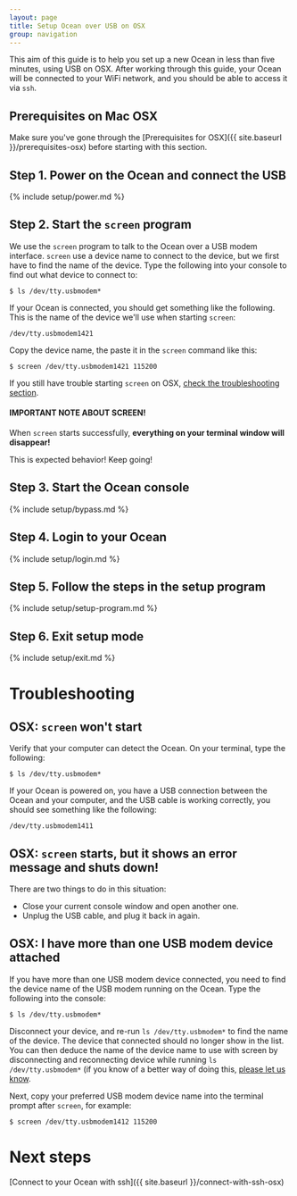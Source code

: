 ```yaml
---
layout: page
title: Setup Ocean over USB on OSX
group: navigation
---
```

This aim of this guide is to help you set up a new Ocean in less than five minutes, using USB on OSX.  After working through this guide, your Ocean will be connected to your WiFi network, and you should be able to access it via `ssh`.

## Prerequisites on Mac OSX

Make sure you've gone through the [Prerequisites for OSX]({{ site.baseurl }}/prerequisites-osx) before starting with this section.


## Step 1. Power on the Ocean and connect the USB

{% include setup/power.md %}

## Step 2. Start the `screen` program

We use the `screen` program to talk to the Ocean over a USB modem interface.  `screen` use a device name to connect to the device, but we first have to find the name of the device.  Type the following into your console to find out what device to connect to:

```console
$ ls /dev/tty.usbmodem*
```

If your Ocean is connected, you should get something like the following.  This is the name of the device we'll use when starting `screen`:

```console
/dev/tty.usbmodem1421
```

Copy the device name, the paste it in the `screen` command like this:

```console
$ screen /dev/tty.usbmodem1421 115200
```

If you still have trouble starting `screen` on OSX, [check the troubleshooting section](#trouble).

<div class="alert alert-danger fade in">
  <h4>IMPORTANT NOTE ABOUT SCREEN!</h4>
  <p>When <code>screen</code> starts successfully, <strong>everything on your terminal window will disappear!</strong></p>
  <p>This is expected behavior! Keep going!</p>
</div>


## Step 3. Start the Ocean console

{% include setup/bypass.md %}

## Step 4. Login to your Ocean

{% include setup/login.md %}

## Step 5. Follow the steps in the setup program

{% include setup/setup-program.md %}

## Step 6. Exit setup mode

{% include setup/exit.md %}


<a name="trouble"></a>

# Troubleshooting

## OSX: `screen` won't start

Verify that your computer can detect the Ocean.  On your terminal, type the following:

```console
$ ls /dev/tty.usbmodem*
```

If your Ocean is powered on, you have a USB connection between the Ocean and your computer, and the USB cable is working correctly, you should see something like the following:

```console
/dev/tty.usbmodem1411
```

## OSX: `screen` starts, but it shows an error message and shuts down!

There are two things to do in this situation:

* Close your current console window and open another one.
* Unplug the USB cable, and plug it back in again.

## OSX: I have more than one USB modem device attached

If you have more than one USB modem device connected, you need to find the device name of the USB modem running on the Ocean.  Type the following into the console:

```console
$ ls /dev/tty.usbmodem*
```

Disconnect your device, and re-run `ls /dev/tty.usbmodem*` to find the name of the device.  The device that connected should no longer show in the list.  You can then deduce the name of the device name to use with screen by disconnecting and reconnecting device while running `ls /dev/tty.usbmodem*` (if you know of a better way of doing this, [please let us know](mailto:davidp@icracked.com).

Next, copy your preferred USB modem device name into the terminal prompt after `screen`, for example:

```console
$ screen /dev/tty.usbmodem1412 115200
```


# Next steps

[Connect to your Ocean with ssh]({{ site.baseurl }}/connect-with-ssh-osx)

